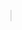 <!-- ⚡ DOR ATLANTIC BOT README.md with Canvas for Easy Copy ⚡ -->
<div align="center">
  <canvas id="readmeCanvas" width="900" height="1300" style="border:1px solid #ddd; border-radius: 10px; box-shadow: 0 5px 25px rgba(0,0,0,0.1);"></canvas>
</div>

<script>
  const canvas = document.getElementById('readmeCanvas');
  const ctx = canvas.getContext('2d');

  // Styles
  const titleFont = "bold 28px Arial";
  const subtitleFont = "bold 18px Arial";
  const normalFont = "16px Arial";
  const lineHeight = 26;
  const marginX = 20;
  let posY = 40;

  // Draw title
  ctx.font = titleFont;
  ctx.fillStyle = "#d32f2f";
  ctx.textAlign = "center";
  ctx.fillText("🔥 DOR ATLANTIC BOT 🔥", canvas.width / 2, posY);

  // Banner Image
  const img = new Image();
  img.crossOrigin = 'anonymous';
  img.onload = () => {
    ctx.drawImage(img, canvas.width / 2 - 360, posY + 10, 720, 160);

    // After image loaded, draw rest of content
    posY += 190;
    drawContent();
  };
  img.src = "https://raw.githubusercontent.com/mudziboy/doratlantic/main/app/botdor.jpg";

  function drawTextBlock(text, font = normalFont, color = "#000") {
    ctx.font = font;
    ctx.fillStyle = color;
    ctx.textAlign = "left";
    const maxWidth = canvas.width - marginX * 2;
    let words = text.split(' ');
    let line = '';
    for(let n = 0; n < words.length; n++) {
      const testLine = line + words[n] + ' ';
      const metrics = ctx.measureText(testLine);
      const testWidth = metrics.width;
      if (testWidth > maxWidth && n > 0) {
        ctx.fillText(line, marginX, posY);
        line = words[n] + ' ';
        posY += lineHeight;
      } else {
        line = testLine;
      }
    }
    ctx.fillText(line, marginX, posY);
    posY += lineHeight + 10;
  }

  function drawList(items, bullet = "•", color = "#000") {
    ctx.font = normalFont;
    ctx.fillStyle = color;
    ctx.textAlign = "left";
    const maxWidth = canvas.width - marginX * 3;
    items.forEach(item => {
      let lines = wrapText(item.text, maxWidth);
      lines.forEach((line, i) => {
        const prefix = i === 0 ? bullet + " " : "  ";
        ctx.fillText(prefix + line, marginX + 15, posY);
        posY += lineHeight;
      });
      posY += 5;
    });
    posY += 10;
  }

  function wrapText(text, maxWidth) {
    let words = text.split(' ');
    let lines = [];
    let line = '';
    let testLine;
    while(words.length > 0) {
      testLine = line + words[0] + ' ';
      let metrics = ctx.measureText(testLine);
      if(metrics.width > maxWidth && line !== '') {
        lines.push(line.trim());
        line = '';
      } else {
        line = testLine;
        words.shift();
      }
    }
    if(line) lines.push(line.trim());
    return lines;
  }

  function drawContent() {
    // Table of Contents
    ctx.font = subtitleFont;
    ctx.fillStyle = "#b71c1c";
    ctx.fillText("📖 DAFTAR ISI", marginX, posY);
    posY += lineHeight;

    drawList([
      { text: "💡 Tentang Proyek" },
      { text: "🚀 Instalasi Cepat" },
      { text: "💳 Integrasi Pembayaran" },
      { text: "🖼️ Pratinjau Bot" },
      { text: "🙏 Ucapan Terima Kasih" },
      { text: "📞 Kontak & Versi Penuh" },
    ]);

    // Tentang Proyek
    ctx.font = subtitleFont;
    ctx.fillStyle = "#b71c1c";
    ctx.fillText("💡 TENTANG PROYEK", marginX, posY);
    posY += lineHeight;

    drawTextBlock("DOR ATLANTIC BOT adalah solusi Telegram Bot yang ringkas dan efisien, dirancang khusus untuk mengotomatisasi layanan pembelian paket data XL Provider dan berbagai layanan PPOB (Payment Point Online Bank). Inti dari bot ini adalah integrasi penuh dengan Payment Gateway terkemuka, Atlantic Pedia.");

    // Fitur Utama
    ctx.font = subtitleFont;
    ctx.fillStyle = "#b71c1c";
    ctx.fillText("Fitur Utama", marginX, posY);
    posY += lineHeight;

    const features = [
      { text: "🔑 Manajemen Akun — Sistem Login dan pendaftaran pengguna bot yang aman." },
      { text: "💰 Top Up Otomatis — Proses pengisian saldo PPOB yang cepat dan terintegrasi." },
      { text: "📦 Transaksi PPOB — Pembelian pulsa, paket data XL, token listrik, dan layanan PPOB lainnya." },
      { text: "⚙️ Telegram API — Interaksi real-time dengan pengguna melalui Telegram Bot API." },
    ];
    drawList(features);

    // Instalasi Cepat
    ctx.font = subtitleFont;
    ctx.fillStyle = "#b71c1c";
    ctx.fillText("🚀 INSTALASI CEPAT", marginX, posY);
    posY += lineHeight;

    drawTextBlock(`Untuk menjalankan versi dasar dari DOR ATLANTIC BOT, ikuti langkah-langkah instalasi otomatis berikut:`);
    ctx.font = '16px monospace';
    ctx.fillStyle = "#444";
    const installCmd = [
      '# Unduh script instalasi',
      'wget https://github.com/mudziboy/doratlantic/raw/refs/heads/main/install-bot',
      '',
      '# Berikan izin eksekusi',
      'chmod +x install-bot',
      '',
      '# Jalankan instalasi',
      './install-bot'
    ];
    installCmd.forEach(line => {
      ctx.fillText(line, marginX+10, posY);
      posY += lineHeight;
    });

    ctx.font = subtitleFont;
    ctx.fillStyle = "#d32f2f";
    posY += 10;
    ctx.fillText("[!WARNING] ⚠️ Perhatian Penting", marginX, posY);
    posY += lineHeight;

    ctx.font = normalFont;
    ctx.fillStyle = "#000";
    drawTextBlock("Script di repositori ini masih dalam tahap pengembangan aktif (Under Development). Beberapa fungsi mungkin memerlukan penyesuaian, konfigurasi manual, dan proses debugging untuk dapat berjalan optimal.");

    // Integrasi Pembayaran
    ctx.font = subtitleFont;
    ctx.fillStyle = "#b71c1c";
    ctx.fillText("💳 INTEGRASI PEMBAYARAN", marginX, posY);
    posY += lineHeight;

    drawTextBlock("DOR ATLANTIC BOT dibangun dengan fokus pada efisiensi transaksi.");
    drawTextBlock("✅ Atlantic Pedia Payment Gateway
Script ini sudah mendukung sistem pembayaran langsung dari Atlantic Pedia. Hal ini memungkinkan pembelian otomatis dengan saldo PPOB yang tersedia atau melalui metode pembayaran yang terdaftar di Atlantic Pedia.");

    // Pratinjau Bot
    ctx.font = subtitleFont;
    ctx.fillStyle = "#b71c1c";
    ctx.fillText("🖼️ PRATINJAU BOT", marginX, posY);
    posY += lineHeight;

    drawTextBlock("Lihat bagaimana bot ini berinteraksi dengan pengguna:");

    // Images Preview (small thumbnails)
    const previewImages = [
      "https://raw.githubusercontent.com/mudziboy/doratlantic/main/app/botdor.jpg",
      "https://raw.githubusercontent.com/mudziboy/doratlantic/main/app/botdor2.jpg",
      "https://raw.githubusercontent.com/mudziboy/doratlantic/main/app/botdor1.jpg",
    ];

    // Draw preview thumbnails
    let xThumb = marginX;
    let yThumb = posY + 10;
    let thumbSize = 120;
    previewImages.forEach(src => {
      let imgThumb = new Image();
      imgThumb.crossOrigin = "anonymous";
      imgThumb.src = src;
      imgThumb.onload = () => {
        ctx.drawImage(imgThumb, xThumb, yThumb, thumbSize, thumbSize * (imgThumb.height / imgThumb.width));
      };
      xThumb += thumbSize + 15;
    });

    posY = yThumb + thumbSize + 40;
    ctx.font = subtitleFont;
    ctx.fillStyle = "#d32f2f";
    ctx.fillText("🔗 COBA DEMO BOT KAMI DI TELEGRAM: t.me/dorinajabot", marginX, posY);

    // Ucapan Terima Kasih
    posY += lineHeight * 2;
    ctx.font = subtitleFont;
    ctx.fillStyle = "#b71c1c";
    ctx.fillText("🙏 UCAPAN TERIMA KASIH", marginX, posY);
    posY += lineHeight;

    drawTextBlock("Kami mengucapkan penghargaan setinggi-tingginya kepada para kontributor dan inspirator proyek ini:
Fuyuki, Maha Guru Komunitas Taman Kanak-kanak FuyukiXT: Atas base script awal yang menjadi pondasi dari proyek ini.
Gemini, AI dari Google: Atas bantuan yang tak ternilai dalam proses pengembangan dan coding proyek "Ragumu Rugimu Raimu" ini.");

    // Kontak & Versi Penuh
    posY += 10;
    ctx.font = subtitleFont;
    ctx.fillStyle = "#b71c1c";
    ctx.fillText("📞 KONTAK & VERSI PENUH", marginX, posY);
    posY += lineHeight;

    drawTextBlock("Butuh script yang utuh, siap pakai, dan sudah teruji? Silakan hubungi kami untuk mendapatkan versi lengkap dan stabil dari DOR ATLANTIC BOT serta layanan instalasi dan kustomisasi.");

    // Contact Badge
    let contactImg = new Image();
    contactImg.crossOrigin = "anonymous";
    contactImg.onload = () => {
      ctx.drawImage(contactImg, marginX, posY, 250, 50);
      posY += 70;

      // Footer
      ctx.font = "14px Arial";
      ctx.fillStyle = "#888";
      ctx.textAlign = "center";
      ctx.fillText("Made with ❤️ by mudziboy© 2025 — DOR FT TUNNEL PROJECT", canvas.width/2, posY);
    };
    contactImg.src = "https://img.shields.io/badge/Contact%20Creator-mudziboy-red?style=for-the-badge&logo=telegram&logoColor=white";
  }
</script>
